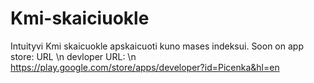 # Kmi-skaiciuokle
Intuityvi Kmi skaicuokle apskaicuoti kuno mases indeksui.
Soon on app store: URL \n
devloper URL: \n
https://play.google.com/store/apps/developer?id=Picenka&hl=en
